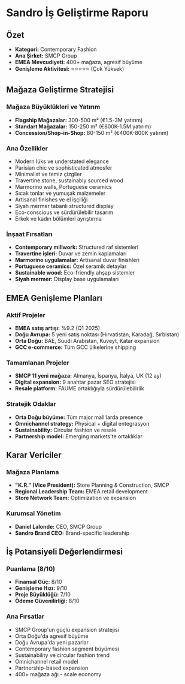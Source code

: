 # Sandro İş Geliştirme Raporu

## Özet
- **Kategori:** Contemporary Fashion
- **Ana Şirket:** SMCP Group
- **EMEA Mevcudiyeti:** 400+ mağaza, agresif büyüme
- **Genişleme Aktivitesi:** ⭐⭐⭐⭐⭐ (Çok Yüksek)

## Mağaza Geliştirme Stratejisi

### Mağaza Büyüklükleri ve Yatırım
- **Flagship Mağazalar:** 300-500 m² (€1.5-3M yatırım)
- **Standart Mağazalar:** 150-250 m² (€800K-1.5M yatırım)
- **Concession/Shop-in-Shop:** 80-150 m² (€400K-800K yatırım)

### Ana Özellikler
- Modern lüks ve understated elegance
- Parisian chic ve sophisticated atmosfer
- Minimalist ve temiz çizgiler
- Travertine stone, sustainably sourced wood
- Marmorino walls, Portuguese ceramics
- Sıcak tonlar ve yumuşak malzemeler
- Artisanal finishes ve el işçiliği
- Siyah mermer tabanlı structured display
- Eco-conscious ve sürdürülebilir tasarım
- Erkek ve kadın bölümleri ayrıştırma

### İnşaat Fırsatları
- **Contemporary millwork:** Structured raf sistemleri
- **Travertine işleri:** Duvar ve zemin kaplamaları
- **Marmorino uygulamalar:** Artisanal duvar finishleri
- **Portuguese ceramics:** Özel seramik detaylar
- **Sustainable wood:** Eco-friendly ahşap sistemler
- **Siyah mermer:** Display base uygulamaları

## EMEA Genişleme Planları

### Aktif Projeler
- **EMEA satış artışı:** %9.2 (Q1 2025)
- **Doğu Avrupa:** 5 yeni satış noktası (Hırvatistan, Karadağ, Sırbistan)
- **Orta Doğu:** BAE, Suudi Arabistan, Kuveyt, Katar expansion
- **GCC e-commerce:** Tüm GCC ülkelerine shipping

### Tamamlanan Projeler
- **SMCP 11 yeni mağaza:** Almanya, İspanya, İtalya, UK (12 ay)
- **Digital expansion:** 9 anahtar pazar SEO stratejisi
- **Resale platform:** FAUME ortaklığıyla sürdürülebilirlik

### Stratejik Odaklar
- **Orta Doğu büyüme:** Tüm major mall'larda presence
- **Omnichannel strategy:** Physical + digital entegrasyon
- **Sustainability:** Circular fashion ve resale
- **Partnership model:** Emerging markets'te ortaklıklar

## Karar Vericiler

### Mağaza Planlama
- **"K.R." (Vice President):** Store Planning & Construction, SMCP
- **Regional Leadership Team:** EMEA retail development
- **Store Network Team:** Optimization ve expansion

### Kurumsal Yönetim
- **Daniel Lalonde:** CEO, SMCP Group
- **Sandro Brand CEO:** Brand-specific leadership

## İş Potansiyeli Değerlendirmesi

### Puanlama (8/10)
- **Finansal Güç:** 8/10
- **Genişleme Hızı:** 9/10
- **Proje Büyüklüğü:** 7/10
- **Ödeme Güvenilirliği:** 8/10

### Ana Fırsatlar
- SMCP Group'un güçlü expansion stratejisi
- Orta Doğu'da agresif büyüme
- Doğu Avrupa'da yeni pazarlar
- Contemporary fashion segment büyümesi
- Sustainability ve circular fashion trend
- Omnichannel retail model
- Partnership-based expansion
- 400+ mağaza ağı - scale economy
